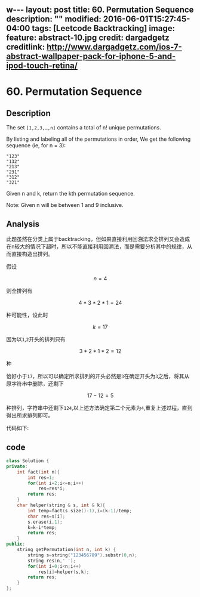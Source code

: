 w---
layout: post
title: 60. Permutation Sequence
description: ""
modified: 2016-06-01T15:27:45-04:00
tags: [Leetcode Backtracking]
image:
  feature: abstract-10.jpg
  credit: dargadgetz
  creditlink: http://www.dargadgetz.com/ios-7-abstract-wallpaper-pack-for-iphone-5-and-ipod-touch-retina/
---

# 60. Permutation Sequence

## Description

The set ```[1,2,3,…,n]``` contains a total of n! unique permutations.

By listing and labeling all of the permutations in order,
We get the following sequence (ie, for n = 3):

```
"123"
"132"
"213"
"231"
"312"
"321"
```
Given n and k, return the kth permutation sequence.

Note: Given n will be between 1 and 9 inclusive.

## Analysis

此题虽然在分类上属于backtracking，但如果直接利用回溯法求全排列又会造成在n较大的情况下超时，所以不能直接利用回溯法，而是需要分析其中的规律，从而直接构造出排列。

假设

```math
n=4
```
则全排列有

```math
4*3*2*1=24
```
种可能性，设此时

```math
k=17
```
因为以```1```,```2```开头的排列只有
```math
3*2*1*2=12
```
种

恰好小于```17```，所以可以确定所求排列的开头必然是```3```在确定开头为```3```之后，将其从原字符串中删除，还剩下
```math
17-12=5
```
种排列，字符串中还剩下```124```,以上述方法确定第二个元素为```4```,重复上述过程，直到得出所求排列即可。

代码如下:

## code

```c++
class Solution {
private:
    int fact(int n){
        int res=1;
        for(int i=2;i<=n;i++)
            res=res*i;
        return res;
    }
    char helper(string & s, int & k){
        int temp=fact(s.size()-1),i=(k-1)/temp;
        char res=s[i];
        s.erase(i,1);
        k=k-i*temp;
        return res;
    }
public:
    string getPermutation(int n, int k) {
        string s=string("123456789").substr(0,n);
        string res(n,' ');
        for(int i=0;i<n;i++)
            res[i]=helper(s,k);
        return res;
    }
};
```
